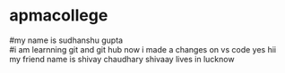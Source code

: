 # apmacollege
#my name is sudhanshu gupta
<br>
#i am learnning git and git hub
now i made a changes on vs code
yes
hii
<br>
my friend name is shivay chaudhary
shivaay lives in lucknow